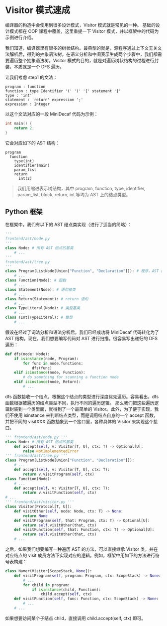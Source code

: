 # Visitor 模式速成
编译器的构造中会使用到很多设计模式，Visitor 模式就是常见的一种。 基础的设计模式都在 OOP 课程中覆盖，这里重提一下 Visitor 模式，并以框架中的代码为示例进行介绍。

我们知道，编译器里有很多的树状结构。最典型的就是，源程序通过上下文无关文法解析后，得到的抽象语法树。在语义分析和中间表示生成两个步骤中，我们都需要遍历整个抽象语法树。Visitor 模式的目的，就是对遍历树状结构的过程进行封装，本质就是一个 DFS 遍历。

让我们考虑 step1 的文法：

```
program : function
function : type Identifier '(' ')' '{' statement '}'
type : 'int'
statement : 'return' expression ';'
expression : Integer
```

以这个文法对应的一段 MiniDecaf 代码为示例：

```C
int main() {
    return 2;
}
```

它会对应如下的 AST 结构：

```
program
  function
    type(int)
    identifier(main)
    param_list
    return
      int(2)
```

> 我们用缩进表示树结构，其中 program, function, type, identifier, param_list, block, return, int 等均为 AST 上的结点类型。

## Python 框架

在框架中，我们有以下的 AST 结点类实现（进行了适当的简略）：

```python
'''
frontend/ast/node.py
'''
class Node: # 所有 AST 结点的基类
    # ...
'''
frontend/ast/tree.py
'''
class Program(ListNode[Union["Function", "Declaration"]]): # 程序，AST 的根结点类型
    # ...
class Function(Node): # 函数
    # ...
class Statement(Node): # 语句基类
    # ...
class Return(Statement): # return 语句
    # ...
class TypeLiteral(Node): # 类型基类
    # ...
class TInt(TypeLiteral): # 整型
    # ...
```

假设在经过了词法分析和语法分析后，我们已经成功将 MiniDecaf 代码转化为了 AST 结构。现在，我们想要编写代码对 AST 进行扫描。很容易写出递归的 DFS 遍历：

```python
def dfs(node: Node):
    if isinstance(node, Program):
        for func in node.functions:
            dfs(func)
    elif isinstance(node, Function):
        # do something for scanning a function node
    elif isinstance(node, Return):
        # ...
```

dfs 函数接收一个结点，根据这个结点的类型进行深度优先遍历。容易看出，dfs 函数根据被遍历的结点类型不同，执行不同的遍历逻辑。 那么我们把这些遍历逻辑封装到一个类里面，就得到了一个最简单的 Visitor。此外，为了便于实现，我们不使用 isinstance 来判断结点类型，而是调用结点自身的一个 accept 函数，并把不同的 visitXXX 函数抽象到一个接口里，各种具体的 Visitor 来实现这个接口。

```python
''' frontend/ast/node.py '''
class Node: # 所有 AST 结点的基类
    def accept(self, v: Visitor[T, U], ctx: T) -> Optional[U]:
        raise NotImplementedError
''' frontend/ast/tree.py '''
class Program(ListNode[Union["Function", "Declaration"]]):
    # ...
    def accept(self, v: Visitor[T, U], ctx: T):
        return v.visitProgram(self, ctx)
class Function(Node):
    # ...
    def accept(self, v: Visitor[T, U], ctx: T):
        return v.visitFunction(self, ctx)
# ...
''' frontend/ast/visitor.py '''
class Visitor(Protocol[T, U]):
    def visitOther(self, node: Node, ctx: T) -> None:
        return None
    def visitProgram(self, that: Program, ctx: T) -> Optional[U]:
        return self.visitOther(that, ctx)
    def visitFunction(self, that: Function, ctx: T) -> Optional[U]:
        return self.visitOther(that, ctx)
    # ...
```

之后，如果我们想要编写一种遍历 AST 的方法，可以直接继承 Visitor 类，并在对应结点的 visit 成员方法下实现对应的逻辑。例如，框架中用如下的方法进行符号表构建：

```python
class Namer(Visitor[ScopeStack, None]):
    def visitProgram(self, program: Program, ctx: ScopeStack) -> None:
        # ...
        for child in program:
            if isinstance(child, Function):
                child.accept(self, ctx)    
    def visitFunction(self, func: Function, ctx: ScopeStack) -> None:
        # ...
    # ...
```

如果想要访问某个子结点 child，直接调用 child.accept(self, ctx) 即可。

